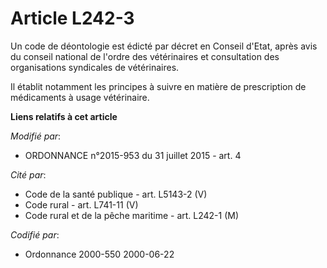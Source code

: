 # Article L242-3

Un code de déontologie est édicté par décret en Conseil d'Etat, après avis du conseil national de l'ordre des vétérinaires et
consultation des organisations syndicales de vétérinaires.

Il établit notamment les principes à suivre en matière de prescription de médicaments à usage vétérinaire.

**Liens relatifs à cet article**

_Modifié par_:

  - ORDONNANCE n°2015-953 du 31 juillet 2015 - art. 4

_Cité par_:

  - Code de la santé publique - art. L5143-2 (V)
  - Code rural - art. L741-11 (V)
  - Code rural et de la pêche maritime - art. L242-1 (M)

_Codifié par_:

  - Ordonnance 2000-550 2000-06-22
